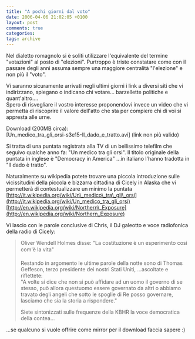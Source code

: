 ```yaml
---
title: "A pochi giorni dal voto"
date: 2006-04-06 21:02:05 +0100
layout: post
comments: true
categories:
tags: archive
---
```


Nel dialetto romagnolo si è soliti utilizzare l'equivalente del termine "votazioni" al posto di "elezioni". Purtroppo è triste constatare come con il passare degli anni assuma sempre una maggiore centralità "l'elezione" e non più il "voto".

Vi saranno sicuramente arrivati negli ultimi giorni i link a diversi siti che vi indirizzano, spiegano o indicano chi votare... barzellette politiche e quant'altro....  
Spero di risvegliare il vostro interesse proponendovi invece un video che vi permetta di riscoprire il valore dell'atto che sta per compiere chi di voi si appresta alle urne.

Download (200MB circa):  
[Un\_medico\_tra\_gli\_orsi-s3e15-Il\_dado\_e\_tratto.avi] (link non più valido)

Si tratta di una puntata registrata alla TV di un bellissimo telefilm che seguivo qualche anno fa: "Un medico tra gli orsi". Il titolo originale della puntata in inglese è "Democracy in America" ...in italiano l'hanno tradotta in "Il dado è tratto".

Naturalmente su wikipedia potete trovare una piccola introduzione sulle vicissitudini della piccola e bizzarra cittadina di Cicely in Alaska che vi permetterà di contestualizzare un minimo la puntata  
[http://it.wikipedia.org/wiki/Un\_medico\_tra\_gli\_orsi](http://it.wikipedia.org/wiki/Un_medico_tra_gli_orsi)  
[http://en.wikipedia.org/wiki/Northern\_Exposure](http://en.wikipedia.org/wiki/Northern_Exposure)

Vi lascio con le parole conclusive di Chris, il DJ galeotto e voce radiofonica della radio di Cicely:

>Oliver Wendell Holmes disse: "La costituzione è un esperimento così com'è la vita"
>
>Restando in argomento le ultime parole della notte sono di Thomas Geffeson, terzo presidente dei nostri Stati Uniti, ...ascoltate e riflettete:  
> "A volte si dice che non si può affidare ad un uomo il governo di se stesso, può allora questuomo essere governato da altri o abbiamo travato degli angeli che sotto le spoglie di Re posso governare, lasciamo che sia la storia a rispondere."
>
> Siete sintonizzati sulle frequenze della KBHR la voce democratica della contea...

 ...se qualcuno si vuole offrire come mirror per il download faccia sapere :)
